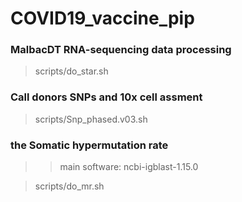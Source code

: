 # COVID19_vaccine_pip



### MalbacDT RNA-sequencing data processing
> scripts/do_star.sh


### Call donors SNPs and 10x cell assment
> scripts/Snp_phased.v03.sh


### the Somatic hypermutation rate
>> main software: ncbi-igblast-1.15.0

> scripts/do_mr.sh






